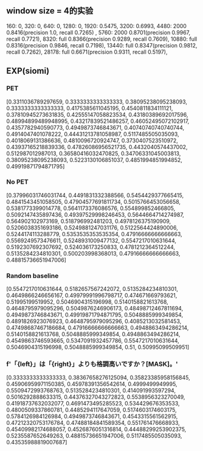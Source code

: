 ## window size = 4的实验

160: 0, 
320: 0, 
640: 0, 
1280: 0, 
1920: 0.5475, 
3200: 0.6993,
4480: 2000 0.8416(precision 1.0, recall 0.7265) ,
5760: 2000 0.8701(precision 0.9967, recall 0.7721),
8320: full 0.8366(precision 0.9289, recall 0.7609),
10880: full 0.8316(precision 0.9846, recall 0.7198),
13440: full 0.8347(precision 0.9812, recall 0.7262),
28178: full 0.6671(precision 0.9311, recall 0.5197),

## EXP(siomi)

### PET

[0.3311036789297659, 0.3333333333333333, 0.38095238095238093, 0.3333333333333333, 0.4175385611045195, 0.4540811834111121, 0.37810945273631835, 0.42555147058823534, 0.43180389692017596, 0.48994899489948995, 0.43217839521486257, 0.46052495072102917, 0.4357782940590773, 0.4949873746843671, 0.40740740740740744, 0.4914047401078222, 0.44431213781058987, 0.5117485505035093, 0.4018069131386636, 0.4810096720924747, 0.3730407523510972, 0.43937165218839336, 0.47826086956521735, 0.4432040574437002, 0.512987012987013, 0.36580416032470825, 0.34706331045003813, 0.38095238095238093, 0.5223130106851037, 0.4851994851994852, 0.49919871794871795]

### No PET

[0.37996031746031744, 0.4491831332388566, 0.5454429377665415, 0.4841543451058505, 0.47904577691811734, 0.5015766453056658, 0.5381773399014778, 0.5641173376086576, 0.554899852466805, 0.5092147435897436, 0.49397529998246453, 0.5644664714274987, 0.564902102973169, 0.518796992481203, 0.4978126375190909, 0.5206038351693186, 0.5249881247031176, 0.5122564424890006, 0.5244174113288779, 0.5353535353535354, 0.47916666666666663, 0.5569249573476611, 0.5248931009477132, 0.5547217010631644, 0.5192307692307692, 0.524036173250833, 0.4781212364512244, 0.5135284234810301, 0.500203998368013, 0.47916666666666663, 0.48815736651947006]

### Random baseline

[0.5547217010631644, 0.5182657567242072, 0.5135284234810301, 0.4649866246656167, 0.49979991996798717, 0.474671669793621, 0.51995199519952, 0.5046904315196998, 0.5140158821613768, 0.4648795979095296, 0.5049876246906173, 0.48498712467811694, 0.4949873746843671, 0.49919871794871795, 0.5048885999349854, 0.4891826923076923, 0.4648795979095296, 0.4085213032581453, 0.47498687467186684, 0.47916666666666663, 0.4948863494286214, 0.5140158821613768, 0.5048885999349854, 0.4948863494286214, 0.4549863746593665, 0.5347091932457786, 0.5547217010631644, 0.5046904315196998, 0.5048885999349854, 0.51, 0.50995099509951]


### f'「{left}」は「{right}」よりも格調高いですか？[MASK]。'

[0.3333333333333333, 0.38367658276125094, 0.35823385958156845, 0.45906959971150385, 0.45978391356542614, 0.4999499949995, 0.5509472993768763, 0.5135284234810301, 0.414091993597294, 0.5016292888633315, 0.44376327043272823, 0.5538956323270049, 0.41918737632032077, 0.4691473495285523, 0.534429676353533, 0.4800509337860781, 0.4485294117647059, 0.5174603174603175, 0.5784126984126984, 0.4949873746843671, 0.4543315561562915, 0.47212320753176784, 0.47488184841589354, 0.551761476668933, 0.45409982174688057, 0.4526876051316814, 0.44488299253902375, 0.5235587652649263, 0.48815736651947006, 0.5117485505035093, 0.43535988819007687]




